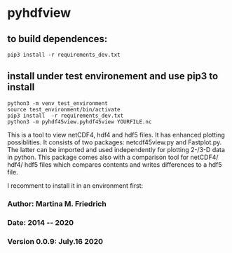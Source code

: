 # pyhdfview

## to build dependences:
    pip3 install -r requirements_dev.txt

## install under test environement and use pip3 to install
    python3 -m venv test_environment
    source test_environment/bin/activate
    pip3 install  -r requirements_dev.txt
    python3 -m pyhdf45view.pyhdf45view YOURFILE.nc

This is a tool to view netCDF4, hdf4 and hdf5 files. It has enhanced plotting
possiblities. It consists of two packages: netcdf45view.py and Fastplot.py.
The latter can be imported and used independently for plotting 2-/3-D data in
python.
This package comes also with a comparison tool for netCDF4/ hdf4/ hdf5 files
which compares contents and writes differences to a hdf5 file.

I recomment to install it in an environment first:

### Author: Martina M. Friedrich
### Date: 2014 -- 2020
### Version 0.0.9: July.16 2020
